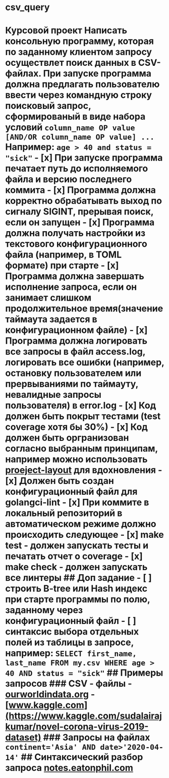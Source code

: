 # csv_query
# Курсовой проект  Написать консольную программу, которая по заданному клиентом запросу осуществлет поиск данных в CSV-файлах.  При запуске программа должна предлагать пользователю ввести через командную строку поисковый запрос, сформированый в виде набора условий ``` column_name OP value [AND/OR column_name OP value] ... ``` Например: ``` age > 40 and status = "sick" ``` - [x] При запуске программа печатает путь до исполняемого файла и версию последнего коммита - [x] Программа должна корректно обрабатывать выход по сигналу SIGINT, прерывая поиск, если он запущен - [x] Программа должна получать настройки из текстового конфигурационного файла (например, в TOML формате) при старте - [x] Программа должна завершать исполнение запроса, если он занимает слишком продолжительное время(значение таймаута задается в конфигурационном файле) - [x] Программа должна логировать все запросы в файл  access.log, логировать все ошибки (например, остановку пользователем или прервываниями по таймауту, невалидные запросы пользователя) в  error.log - [x] Код должен быть покрыт тестами (test coverage хотя бы 30%) - [x] Код должен быть оргранизован согласно выбранным принципам, например можно использовать          [proeject-layout](https://github.com/golang-standards/project-layout) для вдохновления - [x] Должен быть создан конфигурационный файл для golangci-lint - [x] При коммите в локальный репозиторий в автоматическом режиме должно происходить следующее     - [x] make test - должен запускать тесты и печатать отчет о coverage     - [x] make check - должен запускать все линтеры  ## Доп задание - [ ] строить B-tree или Hash индекс при старте программы по полю, заданному через конфигурационный файл - [ ] синтаксис выбора отдельных полей из таблицы в запросе, например: ``` SELECT first_name, last_name FROM my.csv WHERE age > 40 AND status = "sick" ``` ## Примеры запросов ### CSV - файлы - [ourworldindata.org](https://ourworldindata.org/coronavirus-source-data) - [www.kaggle.com](https://www.kaggle.com/sudalairajkumar/novel-corona-virus-2019-dataset) ### Запросы на файлах ``` continent='Asia' AND date>'2020-04-14' ``` ## Синтаксический разбор запроса [notes.eatonphil.com](https://notes.eatonphil.com/database-basics.html)
